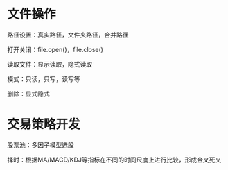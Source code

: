 # 文件操作

路径设置：真实路径，文件夹路径，合并路径

打开关闭：file.open()，file.close()

读取文件：显示读取，隐式读取

模式：只读，只写，读写等

删除：显式隐式

# 交易策略开发

股票池：多因子模型选股

择时：根据MA/MACD/KDJ等指标在不同的时间尺度上进行比较，形成金叉死叉